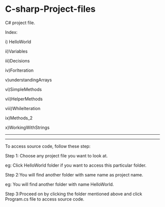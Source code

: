 # C-sharp-Project-files
C# project file.

Index:

i) HelloWorld

ii)Variables

iii)Decisions

iv)ForIteration

v)understandingArrays

vi)SimpleMethods

vii)HelperMethods

viii)WhileIteration

ix)Methods_2

x)WorkingWithStrings

-----------------------------------------------------------------------------------------------------------------------------------------------

-----------------------------------------------------------------------------------------------------------------------------------------------




To access source code, follow these step:

Step 1: Choose any project file you want to look at.

eg: Click HelloWorld folder if you want to access this particular folder.

Step 2:You will find another folder with same name as project name.

eg: You will find another folder with name HelloWorld.

Step 3:Proceed on by clicking the folder mentioned above and click Program.cs file to access source code. 
